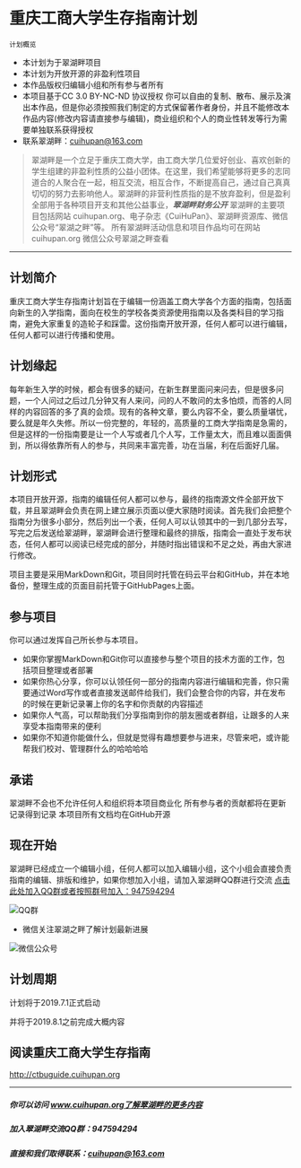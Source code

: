 # 重庆工商大学生存指南计划
  ```
  计划概览
  ```
* 本计划为于翠湖畔项目
* 本计划为开放开源的非盈利性项目
* 本作品版权归编辑小组和所有参与者所有
* 本项目基于CC 3.0 BY-NC-ND 协议授权
  你可以自由的复制、散布、展示及演出本作品，但是你必须按照我们制定的方式保留著作者身份，并且不能修改本作品内容(修改内容请直接参与编辑)，商业组织和个人的商业性转发等行为需要单独联系获得授权
* 联系翠湖畔：cuihupan@163.com
> 翠湖畔是一个立足于重庆工商大学，由工商大学几位爱好创业、喜欢创新的学生组建的非盈利性质的公益小团体。在这里，我们希望能够将更多的志同道合的人聚合在一起，相互交流，相互合作，不断提高自己，通过自己真真切切的努力去影响他人。翠湖畔的非营利性质指的是不放弃盈利，但是盈利全部用于各种项目开支和其他公益事业，***翠湖畔财务公开***
翠湖畔的主要项目包括网站 cuihupan.org、电子杂志《CuiHuPan》、翠湖畔资源库、微信公众号“翠湖之畔”等。
所有翠湖畔活动信息和项目作品均可在网站 cuihupan.org 微信公众号翠湖之畔查看

-------------------
## 计划简介
  重庆工商大学生存指南计划旨在于编辑一份涵盖工商大学各个方面的指南，包括面向新生的入学指南，面向在校生的学校各类资源使用指南以及各类科目的学习指南，避免大家重复的造轮子和踩雷。这份指南开放开源，任何人都可以进行编辑，任何人都可以进行传播和使用。
## 计划缘起
  每年新生入学的时候，都会有很多的疑问，在新生群里面问来问去，但是很多问题，一个人问过之后过几分钟又有人来问，问的人不敢问的太多怕烦，而答的人同样的内容回答的多了真的会烦。现有的各种文章，要么内容不全，要么质量堪忧，要么就是年久失修。所以一份完整的，年轻的，高质量的工商大学指南是急需的，但是这样的一份指南要是让一个人写或者几个人写，工作量太大，而且难以面面俱到，所以得依靠所有人的参与，共同来丰富完善，功在当届，利在后面好几届。
## 计划形式
  本项目开放开源，指南的编辑任何人都可以参与，最终的指南源文件全部开放下载，并且翠湖畔会负责在网上建立展示页面以便大家随时阅读。首先我们会把整个指南分为很多小部分，然后列出一个表，任何人可以认领其中的一到几部分去写，写完之后发送给翠湖畔，翠湖畔会进行整理和最终的排版，指南会一直处于发布状态，任何人都可以阅读已经完成的部分，并随时指出错误和不足之处，再由大家进行修改。

  项目主要是采用MarkDown和Git，项目同时托管在码云平台和GitHub，并在本地备份，整理生成的页面目前托管于GitHubPages上面。
## 参与项目
  你可以通过发挥自己所长参与本项目。
  * 如果你掌握MarkDown和Git你可以直接参与整个项目的技术方面的工作，包括项目整理或者部署
  * 如果你热心分享，你可以认领任何一部分的指南内容进行编辑和完善，你只需要通过Word写作或者直接发送邮件给我们，我们会整合你的内容，并在发布的时候在更新记录署上你的名字和你贡献的内容描述
  * 如果你人气高，可以帮助我们分享指南到你的朋友圈或者群组，让跟多的人来享受本指南带来的便利
  * 如果你不知道你能做什么，但就是觉得有趣想要参与进来，尽管来吧，或许能帮我们校对、管理群什么的哈哈哈哈

## 承诺
  翠湖畔不会也不允许任何人和组织将本项目商业化
  所有参与者的贡献都将在更新记录得到记录
  本项目所有文档均在GitHub开源

## 现在开始
  翠湖畔已经成立一个编辑小组，任何人都可以加入编辑小组，这个小组会直接负责指南的编辑、排版和维护，如果你想加入小组，请加入翠湖畔QQ群进行交流
  [点击此处加入QQ群或者按照群号加入：947594294](https://jq.qq.com/?_wv=1027&k=5jvK85g)

  ![QQ群](https://i.loli.net/2019/06/19/5d091338c5c1f14493.jpg)
  * 微信关注翠湖之畔了解计划最新进展
  
  ![微信公众号](https://i.loli.net/2019/06/19/5d0913b541d1698909.jpg)

## 计划周期
  计划将于2019.7.1正式启动

  并将于2019.8.1之前完成大概内容
## 阅读重庆工商大学生存指南
  http://ctbuguide.cuihupan.org

  --------
  ##### 你可以访问 www.cuihupan.org了解翠湖畔的更多内容
  ##### 加入翠湖畔交流QQ群：947594294
  ##### 直接和我们取得联系：cuihupan@163.com